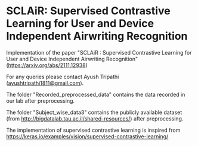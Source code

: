 # SCLAiR: Supervised Contrastive Learning for User and Device Independent Airwriting Recognition

Implementation of the paper "SCLAiR : Supervised Contrastive Learning for User and Device Independent Airwriting Recognition" (https://arxiv.org/abs/2111.12938)

For any queries please contact Ayush Tripathi (ayushtripathi1811@gmail.com).

The folder "Recorded_preprocessed_data" contains the data recorded in our lab after preprocessing. 

The folder "Subject_wise_data3" contains the publicly available dataset (from http://bigdatalab.tau.ac.il/shared-resources/) after preprocessing. 

The implementation of supervised contrastive learning is inspired from https://keras.io/examples/vision/supervised-contrastive-learning/
